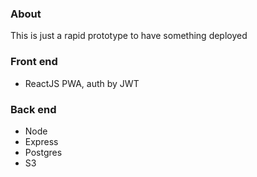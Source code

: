 ### About
This is just a rapid prototype to have something deployed

### Front end
- ReactJS PWA, auth by JWT

### Back end
- Node
- Express
- Postgres
- S3